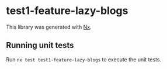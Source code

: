 # test1-feature-lazy-blogs

This library was generated with [Nx](https://nx.dev).

## Running unit tests

Run `nx test test1-feature-lazy-blogs` to execute the unit tests.
